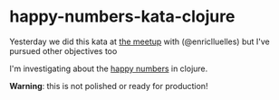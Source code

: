 # happy-numbers-kata-clojure

Yesterday we did this kata at [the meetup](http://www.meetup.com/ClojureBCN/events/220372569/) with (@enriclluelles) but I've pursued other objectives too

I'm investigating about the [happy numbers](http://en.wikipedia.org/wiki/Happy_number) in clojure.

**Warning**: this is not polished or ready for production!
